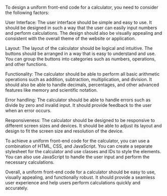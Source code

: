 To design a uniform front-end code for a calculator, you need to consider the following factors:

User Interface: The user interface should be simple and easy to use. It should be designed in such a way that the user can easily input numbers and perform calculations. The design should also be visually appealing and consistent with the overall theme of the website or application.

Layout: The layout of the calculator should be logical and intuitive. The buttons should be arranged in a way that is easy to understand and use. You can group the buttons into categories such as numbers, operations, and other functions.

Functionality: The calculator should be able to perform all basic arithmetic operations such as addition, subtraction, multiplication, and division. It should also be able to handle decimals, percentages, and other advanced features like memory and scientific notation.

Error handling: The calculator should be able to handle errors such as divide by zero and invalid input. It should provide feedback to the user when an error occurs.

Responsiveness: The calculator should be designed to be responsive to different screen sizes and devices. It should be able to adjust its layout and design to fit the screen size and resolution of the device.

To achieve a uniform front-end code for the calculator, you can use a combination of HTML, CSS, and JavaScript. You can create a separate stylesheet for the calculator and use classes and IDs to style the elements. You can also use JavaScript to handle the user input and perform the necessary calculations.

Overall, a uniform front-end code for a calculator should be easy to use, visually appealing, and functionally robust. It should provide a seamless user experience and help users perform calculations quickly and accurately.
